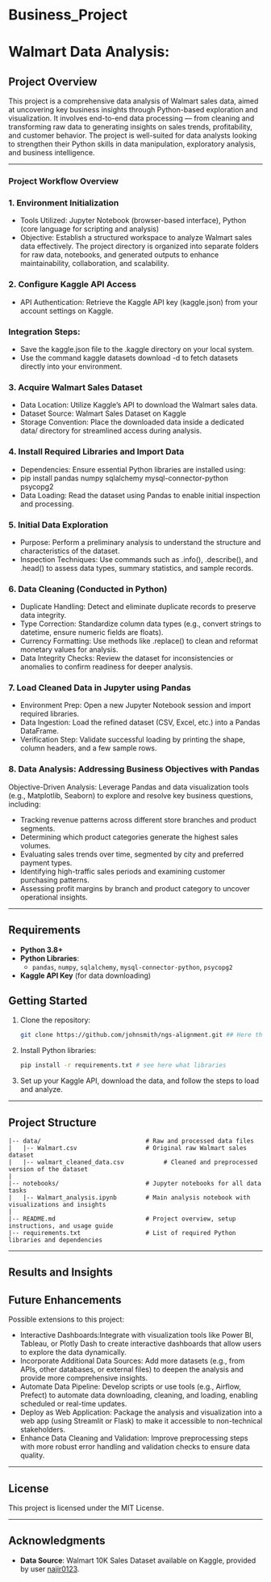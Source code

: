 # Business_Project
# Walmart Data Analysis:

## Project Overview

This project is a comprehensive data analysis of Walmart sales data, aimed at uncovering key business insights through Python-based exploration and visualization. It involves end-to-end data processing — from cleaning and transforming raw data to generating insights on sales trends, profitability, and customer behavior. The project is well-suited for data analysts looking to strengthen their Python skills in data manipulation, exploratory analysis, and business intelligence.

---
### Project Workflow Overview
### 1. Environment Initialization
- Tools Utilized: Jupyter Notebook (browser-based interface), Python (core language for scripting and analysis)
- Objective: Establish a structured workspace to analyze Walmart sales data effectively. The project directory is organized into separate folders for raw data, notebooks, and generated outputs to enhance maintainability, collaboration, and scalability.
### 2. Configure Kaggle API Access
- API Authentication: Retrieve the Kaggle API key (kaggle.json) from your account settings on Kaggle.
### Integration Steps:
- Save the kaggle.json file to the .kaggle directory on your local system.
- Use the command kaggle datasets download -d <dataset-path> to fetch datasets directly into your environment.
### 3. Acquire Walmart Sales Dataset
- Data Location: Utilize Kaggle’s API to download the Walmart sales data.
- Dataset Source: Walmart Sales Dataset on Kaggle
- Storage Convention: Place the downloaded data inside a dedicated data/ directory for streamlined access during analysis.
### 4. Install Required Libraries and Import Data
- Dependencies: Ensure essential Python libraries are installed using:
- pip install pandas numpy sqlalchemy mysql-connector-python psycopg2
- Data Loading: Read the dataset using Pandas to enable initial inspection and processing.
### 5. Initial Data Exploration
- Purpose: Perform a preliminary analysis to understand the structure and characteristics of the dataset.
- Inspection Techniques: Use commands such as .info(), .describe(), and .head() to assess data types, summary statistics, and sample records.
### 6. Data Cleaning (Conducted in Python)
- Duplicate Handling: Detect and eliminate duplicate records to preserve data integrity.
- Type Correction: Standardize column data types (e.g., convert strings to datetime, ensure numeric fields are floats).
- Currency Formatting: Use methods like .replace() to clean and reformat monetary values for analysis.
- Data Integrity Checks: Review the dataset for inconsistencies or anomalies to confirm readiness for deeper analysis.
### 7. Load Cleaned Data in Jupyter using Pandas
- Environment Prep: Open a new Jupyter Notebook session and import required libraries.
- Data Ingestion: Load the refined dataset (CSV, Excel, etc.) into a Pandas DataFrame.
- Verification Step: Validate successful loading by printing the shape, column headers, and a few sample rows.

### 8. Data Analysis: Addressing Business Objectives with Pandas
Objective-Driven Analysis: Leverage Pandas and data visualization tools (e.g., Matplotlib, Seaborn) to explore and resolve key business questions, including:
- Tracking revenue patterns across different store branches and product segments.
- Determining which product categories generate the highest sales volumes.
- Evaluating sales trends over time, segmented by city and preferred payment types.
- Identifying high-traffic sales periods and examining customer purchasing patterns.
- Assessing profit margins by branch and product category to uncover operational insights.

---

## Requirements

- **Python 3.8+**
- **Python Libraries**:
  - `pandas`, `numpy`, `sqlalchemy`, `mysql-connector-python`, `psycopg2`
- **Kaggle API Key** (for data downloading)

## Getting Started

1. Clone the repository:
   ```bash
   git clone https://github.com/johnsmith/ngs-alignment.git ## Here the URL of my repository
   ```
2. Install Python libraries:
   ```bash
   pip install -r requirements.txt # see here what libraries
   ```
3. Set up your Kaggle API, download the data, and follow the steps to load and analyze.

---

## Project Structure

```plaintext
|-- data/                             # Raw and processed data files
|   |-- Walmart.csv                   # Original raw Walmart sales dataset
|   |-- walmart_cleaned_data.csv           # Cleaned and preprocessed version of the dataset
|
|-- notebooks/                        # Jupyter notebooks for all data tasks
|   |-- Walmart_analysis.ipynb        # Main analysis notebook with visualizations and insights
|
|-- README.md                         # Project overview, setup instructions, and usage guide
|-- requirements.txt                  # List of required Python libraries and dependencies
```
---

## Results and Insights



## Future Enhancements

Possible extensions to this project:
- Interactive Dashboards:Integrate with visualization tools like Power BI, Tableau, or Plotly Dash to create interactive dashboards that allow users to explore the data dynamically.
- Incorporate Additional Data Sources: Add more datasets (e.g., from APIs, other databases, or external files) to deepen the analysis and provide more comprehensive insights.
- Automate Data Pipeline: Develop scripts or use tools (e.g., Airflow, Prefect) to automate data downloading, cleaning, and loading, enabling scheduled or real-time updates.
- Deploy as Web Application: Package the analysis and visualization into a web app (using Streamlit or Flask) to make it accessible to non-technical stakeholders.
- Enhance Data Cleaning and Validation: Improve preprocessing steps with more robust error handling and validation checks to ensure data quality.



---

## License

This project is licensed under the MIT License. 

---

## Acknowledgments

- **Data Source**: Walmart 10K Sales Dataset available on Kaggle, provided by user [najir0123](https://www.kaggle.com/najir0123).

